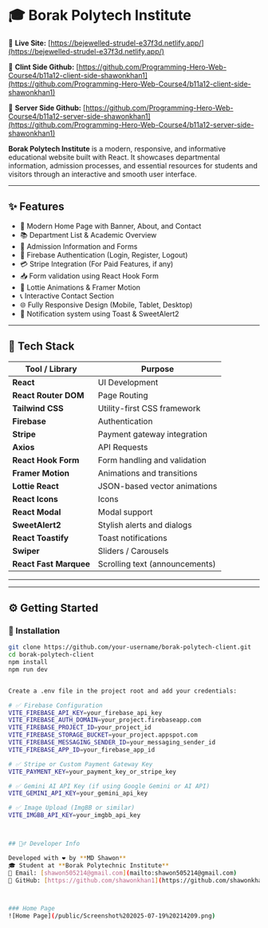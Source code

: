 # 🎓 Borak Polytech Institute 

🔗 **Live Site:** [https://bejewelled-strudel-e37f3d.netlify.app/](https://bejewelled-strudel-e37f3d.netlify.app/)

🔗 **Clint Side Github:** [https://github.com/Programming-Hero-Web-Course4/b11a12-client-side-shawonkhan1](https://github.com/Programming-Hero-Web-Course4/b11a12-client-side-shawonkhan1)

🔗 **Server Side Github:** [https://github.com/Programming-Hero-Web-Course4/b11a12-server-side-shawonkhan1](https://github.com/Programming-Hero-Web-Course4/b11a12-server-side-shawonkhan1)


**Borak Polytech Institute** is a modern, responsive, and informative educational website built with React. It showcases departmental information, admission processes, and essential resources for students and visitors through an interactive and smooth user interface.

---

## ✨ Features

- 🏫 Modern Home Page with Banner, About, and Contact
- 📚 Department List & Academic Overview
- 📝 Admission Information and Forms
- 🔐 Firebase Authentication (Login, Register, Logout)
- 💳 Stripe Integration (For Paid Features, if any)
- 📥 Form validation using React Hook Form
- 🎨 Lottie Animations & Framer Motion
- 📞 Interactive Contact Section
- 🌐 Fully Responsive Design (Mobile, Tablet, Desktop)
- 🔔 Notification system using Toast & SweetAlert2

---

## 🧰 Tech Stack

| Tool / Library              | Purpose                              |
|----------------------------|--------------------------------------|
| **React**                  | UI Development                       |
| **React Router DOM**       | Page Routing                         |
| **Tailwind CSS**           | Utility-first CSS framework          |
| **Firebase**               | Authentication                      |
| **Stripe**                 | Payment gateway integration          |
| **Axios**                  | API Requests                         |
| **React Hook Form**        | Form handling and validation         |
| **Framer Motion**          | Animations and transitions           |
| **Lottie React**           | JSON-based vector animations         |
| **React Icons**            | Icons                                |
| **React Modal**            | Modal support                        |
| **SweetAlert2**            | Stylish alerts and dialogs           |
| **React Toastify**         | Toast notifications                  |
| **Swiper**                 | Sliders / Carousels                  |
| **React Fast Marquee**     | Scrolling text (announcements)       |

---



---

## ⚙️ Getting Started

### 🧾 Installation

```bash
git clone https://github.com/your-username/borak-polytech-client.git
cd borak-polytech-client
npm install
npm run dev


Create a .env file in the project root and add your credentials:

# ✅ Firebase Configuration
VITE_FIREBASE_API_KEY=your_firebase_api_key
VITE_FIREBASE_AUTH_DOMAIN=your_project.firebaseapp.com
VITE_FIREBASE_PROJECT_ID=your_project_id
VITE_FIREBASE_STORAGE_BUCKET=your_project.appspot.com
VITE_FIREBASE_MESSAGING_SENDER_ID=your_messaging_sender_id
VITE_FIREBASE_APP_ID=your_firebase_app_id

# ✅ Stripe or Custom Payment Gateway Key
VITE_PAYMENT_KEY=your_payment_key_or_stripe_key

# ✅ Gemini AI API Key (if using Google Gemini or AI API)
VITE_GEMINI_API_KEY=your_gemini_api_key

# ✅ Image Upload (ImgBB or similar)
VITE_IMGBB_API_KEY=your_imgbb_api_key



## 🙋‍♂️ Developer Info

Developed with ❤️ by **MD Shawon**  
🎓 Student at **Borak Polytechnic Institute**  
📧 Email: [shawon505214@gmail.com](mailto:shawon505214@gmail.com)  
🔗 GitHub: [https://github.com/shawonkhan1](https://github.com/shawonkhan1)



### Home Page  
![Home Page](/public/Screenshot%202025-07-19%20214209.png)



